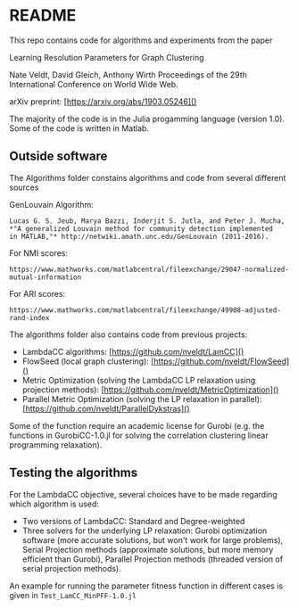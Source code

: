 # README

This repo contains code for algorithms and experiments from the paper

Learning Resolution Parameters for Graph Clustering

Nate Veldt, David Gleich, Anthony Wirth
Proceedings of the 29th International Conference on World Wide Web.

arXiv preprint: [https://arxiv.org/abs/1903.05246]()

The majority of the code is in the Julia progamming language (version 1.0). Some of the code is written in Matlab. 

## Outside software

The Algorithms folder constains algorithms and code from several different sources

GenLouvain Algorithm:

    Lucas G. S. Jeub, Marya Bazzi, Inderjit S. Jutla, and Peter J. Mucha,    
    *"A generalized Louvain method for community detection implemented
    in MATLAB,"* http://netwiki.amath.unc.edu/GenLouvain (2011-2016).
    
For NMI scores: 

	https://www.mathworks.com/matlabcentral/fileexchange/29047-normalized-mutual-information

For ARI scores: 

	https://www.mathworks.com/matlabcentral/fileexchange/49908-adjusted-rand-index
	
The algorithms folder also contains code from previous projects:

* LambdaCC algorithms: [https://github.com/nveldt/LamCC]()
* FlowSeed (local graph clustering): [https://github.com/nveldt/FlowSeed]()
* Metric Optimization (solving the LambdaCC LP relaxation using projection methods): [https://github.com/nveldt/MetricOptimization]()
* Parallel Metric Optimization (solving the LP relaxation in parallel): [https://github.com/nveldt/ParallelDykstras]()


Some of the function require an academic license for Gurobi (e.g. the functions in GurobiCC-1.0.jl for solving the correlation clustering linear programming relaxation).

## Testing the algorithms

For the LambdaCC objective, several choices have to be made regarding which algorithm is used:

* Two versions of LambdaCC: Standard and Degree-weighted 
* Three solvers for the underlying LP relaxation: Gurobi optimization software (more accurate solutions, but won't work for large problems), Serial Projection methods (approximate solutions, but more memory efficient than Gurobi), Parallel Projection methods (threaded version of serial projection methods).

An example for running the parameter fitness function in different cases is given in `Test_LamCC_MinPFF-1.0.jl`

